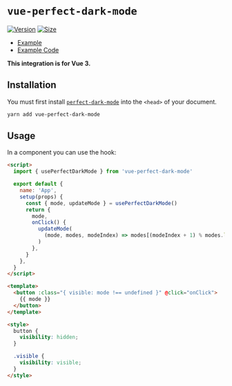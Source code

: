 # `vue-perfect-dark-mode`

[![Version](https://img.shields.io/npm/v/vue-perfect-dark-mode.svg?style=flat&colorA=000000&colorB=000000)](https://www.npmjs.com/package/vue-perfect-dark-mode)
[![Size](https://img.shields.io/bundlephobia/minzip/vue-perfect-dark-mode?label=size&style=flat&colorA=000000&colorB=000000)](https://bundlephobia.com/result?p=vue-perfect-dark-mode)

- [Example](https://perfect-dark-mode-vue.netlify.app/)
- [Example Code](https://github.com/DylanVann/perfect-dark-mode/tree/main/examples/vue-vite)

**This integration is for Vue 3.**

## Installation

You must first install [`perfect-dark-mode`](https://github.com/DylanVann/perfect-dark-mode/tree/main/packages/perfect-dark-mode) into the `<head>` of your document.

```bash
yarn add vue-perfect-dark-mode
```

## Usage

In a component you can use the hook:

```html
<script>
  import { usePerfectDarkMode } from 'vue-perfect-dark-mode'

  export default {
    name: 'App',
    setup(props) {
      const { mode, updateMode } = usePerfectDarkMode()
      return {
        mode,
        onClick() {
          updateMode(
            (mode, modes, modeIndex) => modes[(modeIndex + 1) % modes.length],
          )
        },
      }
    },
  }
</script>

<template>
  <button :class="{ visible: mode !== undefined }" @click="onClick">
    {{ mode }}
  </button>
</template>

<style>
  button {
    visibility: hidden;
  }

  .visible {
    visibility: visible;
  }
</style>
```
